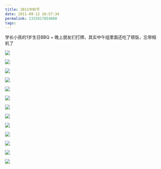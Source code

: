```yaml
---
title: 2011中秋节
date: 2011-09-12 16:57:34
permalink: 1315817854000
tags: 
---
```


<p>学长小孩的1岁生日BBQ + 晚上朋友们打牌，其实中午组里面还吃了顿饭，忘带相机了</p>  <p><img src="http://farm7.static.flickr.com/6198/6141747697_0e8191a6ff_b.jpg" /></p>  <p><img src="http://farm7.static.flickr.com/6177/6141748623_c4bf5e699e_b.jpg" /></p>  <p><img src="http://farm7.static.flickr.com/6177/6141745521_3449e4d678_b.jpg" /></p>  <p><img src="http://farm7.static.flickr.com/6167/6142300990_51ede26266_b.jpg" /></p>  <p><img src="http://farm7.static.flickr.com/6187/6142300098_96b3a1b2e2_b.jpg" /></p>  <p><img src="http://farm7.static.flickr.com/6080/6142299052_44fabfbe58_b.jpg" /></p>  <p><img src="http://farm7.static.flickr.com/6197/6142299590_5f0aa2fed0_b.jpg" /></p>  <p><img src="http://farm7.static.flickr.com/6175/6141745879_1c8342c98d_b.jpg" /></p>  <p><img src="http://farm7.static.flickr.com/6068/6142302248_16c39621c2_b.jpg" /></p>  <p><img src="http://farm7.static.flickr.com/6084/6141749073_f3d48a8761_b.jpg" /></p>  <p><img src="http://farm7.static.flickr.com/6065/6142303196_7747808258_b.jpg" /></p>  <p><img src="http://farm7.static.flickr.com/6066/6141749785_1262a25757_b.jpg" /></p>  <p><img src="http://farm7.static.flickr.com/6164/6141751055_46835afefd_b.jpg" /></p>